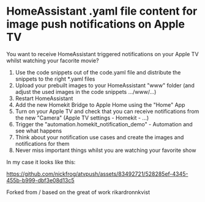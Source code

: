 # HomeAssistant .yaml file content for image push notifications on Apple TV 

You want to receive HomeAssistant triggered notifications on your Apple TV whilst watching your facorite movie?

1. Use the code snippets out of the code.yaml file and distribute the snippets to the right *.yaml files
2. Upload your prebuilt images to your HomeAssistant "www" folder (and adjust the used images in the code snippets .../www/...)
3. Restart HomeAssistant
4. Add the new Homekit Bridge to Apple Home using the "Home" App
5. Turn on your Apple TV and check that you can receive notifications from the new "Camera" (Apple TV settings - Homekit - ...)
6. Trigger the "automation.homekit_notification_demo" - Automation and see what happens
7. Think about your notification use cases and create the images and notifications for them
8. Never miss important things whilst you are watching your favorite show

In my case it looks like this:

https://github.com/nickfrog/atvpush/assets/83492721/528285ef-4345-455b-b999-dbf3e08d13c5

Forked from / based on the great of work rikardronnkvist
